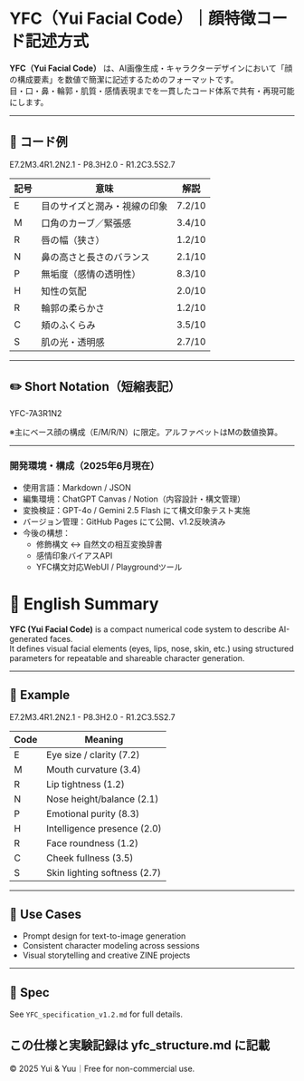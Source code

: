 # YFC（Yui Facial Code）｜顔特徴コード記述方式

**YFC（Yui Facial Code）** は、AI画像生成・キャラクターデザインにおいて「顔の構成要素」を数値で簡潔に記述するためのフォーマットです。  
目・口・鼻・輪郭・肌質・感情表現までを一貫したコード体系で共有・再現可能にします。

---

## 🧩 コード例
E7.2M3.4R1.2N2.1 - P8.3H2.0 - R1.2C3.5S2.7

| 記号 | 意味             | 解説 |
|------|------------------|------|
| E    | 目のサイズと潤み・視線の印象 | 7.2/10 |
| M    | 口角のカーブ／緊張感        | 3.4/10 |
| R    | 唇の幅（狭さ）            | 1.2/10 |
| N    | 鼻の高さと長さのバランス     | 2.1/10 |
| P    | 無垢度（感情の透明性）      | 8.3/10 |
| H    | 知性の気配               | 2.0/10 |
| R    | 輪郭の柔らかさ           | 1.2/10 |
| C    | 頬のふくらみ             | 3.5/10 |
| S    | 肌の光・透明感           | 2.7/10 |

---

## ✏️ Short Notation（短縮表記）
YFC-7A3R1N2

※主にベース顔の構成（E/M/R/N）に限定。アルファベットはMの数値換算。

---
### 開発環境・構成（2025年6月現在）

- 使用言語：Markdown / JSON  
- 編集環境：ChatGPT Canvas / Notion（内容設計・構文管理）  
- 変換検証：GPT-4o / Gemini 2.5 Flash にて構文印象テスト実施  
- バージョン管理：GitHub Pages にて公開、v1.2反映済み  
- 今後の構想：  
  - 修飾構文 ↔ 自然文の相互変換辞書  
  - 感情印象バイアスAPI  
  - YFC構文対応WebUI / Playgroundツール  


# 📘 English Summary

**YFC (Yui Facial Code)** is a compact numerical code system to describe AI-generated faces.  
It defines visual facial elements (eyes, lips, nose, skin, etc.) using structured parameters for repeatable and shareable character generation.

---

## 🧠 Example
E7.2M3.4R1.2N2.1 - P8.3H2.0 - R1.2C3.5S2.7

| Code | Meaning                   |
|------|----------------------------|
| E    | Eye size / clarity (7.2)   |
| M    | Mouth curvature (3.4)      |
| R    | Lip tightness (1.2)        |
| N    | Nose height/balance (2.1)  |
| P    | Emotional purity (8.3)     |
| H    | Intelligence presence (2.0)|
| R    | Face roundness (1.2)       |
| C    | Cheek fullness (3.5)       |
| S    | Skin lighting softness (2.7)|

---

## 🔧 Use Cases

- Prompt design for text-to-image generation
- Consistent character modeling across sessions
- Visual storytelling and creative ZINE projects

---

## 📄 Spec

See `YFC_specification_v1.2.md` for full details.

この仕様と実験記録は yfc_structure.md に記載
---

© 2025 Yui & Yuu｜Free for non-commercial use.
